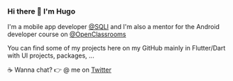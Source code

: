 ### Hi there 👋  I'm Hugo

I'm a mobile app developer [@SQLI](https://sqli.com/) and I'm also a mentor for the Android developer course on [@OpenClassrooms](https://openclassrooms.com/)

You can find some of my projects here on my GitHub mainly in Flutter/Dart with UI projects, packages, ...

☕ Wanna chat? 👉 @ me on [Twitter](https://twitter.com/huextrat)
